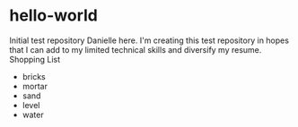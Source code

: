 # hello-world
Initial test repository
Danielle here. I'm creating this test repository in hopes that I can add to my limited technical skills and diversify my resume. 
<hl>Shopping List<hl>
<ul>
<li>bricks</li>
<li>mortar</li>
<li>sand</li>
<li>level</li>
<li>water</li>
